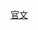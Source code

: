 [官文](https://www.envoyproxy.io/docs/envoy/latest/api-v3/config/listener/v3/listener.proto#envoy-v3-api-msg-config-listener-v3-listener)